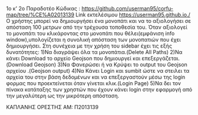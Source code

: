 1ο κ' 2ο Παραδοτέο
 Κώδικας : https://github.com/userman95/corfu-map/tree/%CE%A02013139
 Link εκτελέσιμου https://userman95.github.io./
Ο χρήστης μπορεί να δημιουργήσει ένα μονοπάτι και να το αξιολογήσει σε απόσταση 100 μετρων από την τρέχουσα τοποθεσία του.
Όταν αξιολογεί το μονοπάτι του κλικάροντας στο μονοπάτι που θέλει(εμφάνιση info window),υπολογίζεται η συνολική απόσταση των μονοπατιών που έχει δημιουργήσει. Στη συνέχεια με την χρήση του sidebar έχει τις εξής δυνατότητες: 
1)Να διαγράψει όλα τα μονοπάτια.(Delete All Paths)
2)Να κάνει Download το αρχείο Geojson που δημιουργεί και επεξεργάζεται.(Download Geojson)
3)Να Φανερώσει ή να Κρύψει το output του Geojson αρχείου .(Geojson output)
4)Να Κάνει Login και sumbit ώστε να στειλει τα αρχεία του στην βάση δεδομένων και να επεξεργαστούν μέσω της login φορμας που προεκτείνεται όταν γίνεται κλικ.(Login Page)
5)Να δει τον πίνακα κατάταξης των χρηστών που έχουν κάνει login στην εφαρμογή από την μεγαλύτερη ως την μικρότερη απόσταση.

ΚΑΠΛΆΝΗΣ ΟΡΕΣΤΗΣ 
ΑΜ: Π2013139
